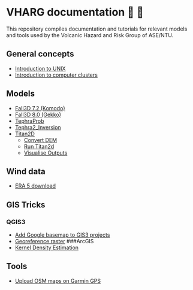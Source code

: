 # VHARG documentation :volcano: :tiger2:

This repository compiles documentation and tutorials for relevant models and tools used by the Volcanic Hazard and Risk Group of ASE/NTU.

## General concepts
- [Introduction to UNIX](https://github.com/vharg/VHARG-Documentation/blob/master/Cluster/UNIX.md)
- [Introduction to computer clusters](https://github.com/vharg/VHARG-Documentation/blob/master/Cluster/komodo.md)

## Models
- [Fall3D 7.2 (Komodo)](https://github.com/vharg/VHARG-Documentation/blob/master/Fall3D/Fall3D.md) 
- [Fall3D 8.0 (Gekko)](https://github.com/vharg/VHARG-Documentation/blob/master/Fall3D8/Fall3D8.md) 
- [TephraProb](https://github.com/vharg/VHARG-Documentation/blob/master/TephraProb/TephraProb.md)
- [Tephra2_Inversion](https://github.com/vharg/VHARG-Documentation/blob/master/Tephra2_inversion/Tephra2_inversion.md)
- [Titan2D](https://github.com/vharg/VHARG-Documentation/blob/master/Titan2d) 
	- [Convert DEM](https://github.com/vharg/VHARG-Documentation/blob/master/Titan2d/ConvertToGRASS.md) 
	- [Run Titan2d](https://github.com/vharg/VHARG-Documentation/blob/master/Titan2d/RunTitan2d.md)
	- [Visualise Outputs](https://github.com/vharg/VHARG-Documentation/blob/master/Titan2d/Visualisation.md)
		
## Wind data
- [ERA 5 download](https://github.com/vharg/VHARG-Documentation/blob/master/WindData/ERA5_DataDownload.md)

## GIS Tricks
### QGIS3
- [Add Google basemap to GIS3 projects](https://github.com/vharg/VHARG-Documentation/blob/master/GIS/googleMap_QGIS.md)
- [Georeference raster](https://github.com/vharg/VHARG-Documentation/blob/master/GIS/georeferencingQGIS.md)
###ArcGIS
- [Kernel Density Estimation](https://github.com/vharg/VHARG-Documentation/blob/master/GIS/KernelDensity_ArcGIS.md)

## Tools
- [Upload OSM maps on Garmin GPS](https://github.com/vharg/VHARG-Documentation/blob/master/Tools/garmin.md)

